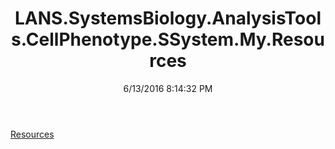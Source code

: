 ﻿---
title: LANS.SystemsBiology.AnalysisTools.CellPhenotype.SSystem.My.Resources
date: 6/13/2016 8:14:32 PM
---

[Resources](T-LANS.SystemsBiology.AnalysisTools.CellPhenotype.SSystem.My.Resources.Resources.html)
